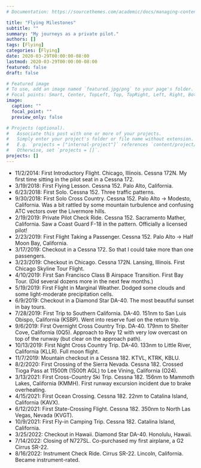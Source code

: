 ```yaml
---
# Documentation: https://sourcethemes.com/academic/docs/managing-content/

title: "Flying Milestones"
subtitle: ""
summary: "My journeys as a private pilot."
authors: []
tags: [Flying]
categories: [Flying]
date: 2020-03-29T00:00:00-08:00
lastmod: 2020-03-29T00:00:00-08:00
featured: false
draft: false

# Featured image
# To use, add an image named `featured.jpg/png` to your page's folder.
# Focal points: Smart, Center, TopLeft, Top, TopRight, Left, Right, BottomLeft, Bottom, BottomRight.
image:
  caption: ""
  focal_point: ""
  preview_only: false

# Projects (optional).
#   Associate this post with one or more of your projects.
#   Simply enter your project's folder or file name without extension.
#   E.g. `projects = ["internal-project"]` references `content/project/deep-learning/index.md`.
#   Otherwise, set `projects = []`.
projects: []
---
```


- 11/2/2014: First Introductory Flight. Chicago, Illinois. Cessna 172N. My first time sitting in the pilot seat in a Cessna 172.
- 3/19/2018: First Flying Lesson. Cessna 152. Palo Alto, California.
- 6/23/2018: First Solo. Cessna 152. Three traffic patterns.
- 9/30/2018: First Solo Cross Country. Cessna 152. Palo Alto -> Modesto, California. Was a bit rattled by some mountain turbulence and confusing ATC vectors over the Livermore hills.
- 2/19/2019: Private Pilot Check Ride. Cessna 152. Sacramento Mather, California. Saw a Coast Guard F-18 in the pattern. Officially a licensed pilot!
- 2/23/2019: First Flight Taking a Passenger. Cessna 152. Palo Alto -> Half Moon Bay, California.
- 3/17/2019: Checkout in a Cessna 172. So that I could take more than one passengers.
- 3/23/2019: Checkout in Chicago. Cessna 172N. Lansing, Illinois. First Chicago Skyline Tour Flight.
- 4/10/2019: First San Francisco Class B Airspace Transition. First Bay Tour. (Did several dozens more in the next few months.)
- 5/19/2019: First Flight in Marginal Weather. Dodged some clouds and some light-moderate precipitation cells.
- 6/9/2019: Checkout in a Diamond Star DA-40. The most beautiful sunset in bay tours.
- 7/28/2019: First Trip to Southern California. DA-40. 151nm to San Luis Obispo, California (KSBP). Went into reserve fuel on the return trip.
- 9/6/2019: First Overnight Cross Country Trip. DA-40. 179nm to Shelter Cove, California (0Q5). Approach to Rwy 12 with very low overcast on top of the runway (but clear on the approach path).
- 10/13/2019: First Night Cross Country Trip. DA-40. 133nm to Little River, California (KLLR). Full moon flight.
- 11/7/2019: Mountain checkout in a Cessna 182. KTVL, KTRK, KBLU.
- 8/2/2020: First Crossing of the Sierra Nevada. Cessna 182. Crossed Tioga Pass at 11500ft (1500ft AGL) to Lee Vining, California (O24).
- 3/13/2021: First Cross-Country Ski Trip. Cessna 182. 156nm to Mammoth Lakes, California (KMMH). First runway excursion incident due to brake overheating.
- 4/15/2021: First Ocean Crossing. Cessna 182. 22nm to Catalina Island, California (KAVX).
- 6/12/2021: First State-Crossing Flight. Cessna 182. 350nm to North Las Vegas, Nevada (KVGT).
- 10/9/2021: First Fly-in Camping Trip. Cessna 182. Catalina Island, California.
- 3/25/2022: Checkout in Hawaii. Diamond Star DA-40. Honolulu, Hawaii.
- 7/14/2022: Closing of N727SL. Co-purchased my first airplane, a G2 Cirrus SR-22.
- 8/16/2022: Instrument Check Ride. Cirrus SR-22. Lincoln, California. Became instrument-rated.
